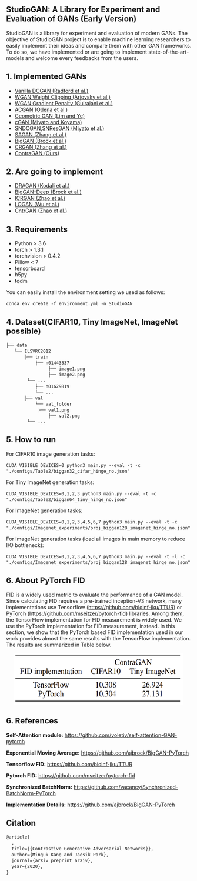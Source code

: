 ## StudioGAN: A Library for Experiment and Evaluation of GANs (Early Version)

StudioGAN is a library for experiment and evaluation of modern GANs. The objective of StudioGAN project is to enable machine learning researchers to easily implement their ideas and compare them with other GAN frameworks. To do so, we have implemented or are going to implement state-of-the-art-models and welcome every feedbacks from the users.


## 1. Implemented GANs

* [Vanilla DCGAN (Radford et al.)](https://arxiv.org/abs/1511.06434)
* [WGAN Weight Clipping (Arjovsky et al.)](https://arxiv.org/abs/1701.07875)
* [WGAN Gradient Penalty (Gulrajani et al.)](https://arxiv.org/abs/1704.00028)
* [ACGAN (Odena et al.)](https://arxiv.org/abs/1610.09585)
* [Geometric GAN (Lim and Ye)](https://arxiv.org/abs/1705.02894)
* [cGAN (Miyato and Koyama)](https://arxiv.org/abs/1705.02894)
* [SNDCGAN,SNResGAN (Miyato et al.)](https://arxiv.org/abs/1802.05957)
* [SAGAN (Zhang et al.)](https://arxiv.org/abs/1805.08318)
* [BigGAN (Brock et al.)](https://arxiv.org/abs/1809.11096)
* [CRGAN (Zhang et al.)](https://arxiv.org/abs/1910.12027)
* [ContraGAN (Ours)](https://github.com/)

## 2. Are going to implement

* [DRAGAN (Kodali et al.)](https://arxiv.org/abs/1705.07215)
* [BigGAN-Deep (Brock et al.)](https://arxiv.org/abs/1809.11096)
* [ICRGAN (Zhao et al.)](https://arxiv.org/abs/2002.04724)
* [LOGAN (Wu et al.)](https://arxiv.org/abs/1912.00953)
* [CntrGAN (Zhao et al.)](https://arxiv.org/abs/2006.02595)

## 3. Requirements

- Python > 3.6
- torch > 1.3.1 
- torchvision > 0.4.2
- Pillow < 7 
- tensorboard
- h5py
- tqdm

You can easily install the environment setting we used as follows:

```
conda env create -f environment.yml -n StudioGAN
```

## 4. Dataset(CIFAR10, Tiny ImageNet, ImageNet possible)
```
├── data
   └── ILSVRC2012
       ├── train
           ├── n01443537
     	        ├── image1.png
     	        ├── image2.png
		└── ...
           ├── n01629819
           └── ...
       ├── val
           └── val_folder
	        ├── val1.png
     	        ├── val2.png
		└── ...
```


## 5. How to run

For CIFAR10 image generation tasks:

```
CUDA_VISIBLE_DEVICES=0 python3 main.py --eval -t -c "./configs/Table2/biggan32_cifar_hinge_no.json"
```

For Tiny ImageNet generation tasks:

```
CUDA_VISIBLE_DEVICES=0,1,2,3 python3 main.py --eval -t -c "./configs/Table2/biggan64_tiny_hinge_no.json"
```

For ImageNet generation tasks:

```
CUDA_VISIBLE_DEVICES=0,1,2,3,4,5,6,7 python3 main.py --eval -t -c "./configs/Imagenet_experiments/proj_biggan128_imagenet_hinge_no.json"
```

For ImageNet generation tasks (load all images in main memory to reduce I/O bottleneck):
```
CUDA_VISIBLE_DEVICES=0,1,2,3,4,5,6,7 python3 main.py --eval -t -l -c "./configs/Imagenet_experiments/proj_biggan128_imagenet_hinge_no.json"
```

## 6. About PyTorch FID

FID is a widely used metric to evaluate the performance of a GAN model. Since calculating FID requires a pre-trained inception-V3 network, many implementations use Tensorflow (https://github.com/bioinf-jku/TTUR) or PyTorch (https://github.com/mseitzer/pytorch-fid) libraries. Among them, the TensorFlow implementation for FID measurement is widely used. We use the PyTorch implementation for FID measurement, instead. In this section, we show that the PyTorch based FID implementation used in our work provides almost the same results with the TensorFlow implementation. The results are summarized in Table below.
<p align="center"><img src = 'figures/Table3.png' height = '140px' width = '460px'>

## 6. References

**Self-Attention module:** https://github.com/voletiv/self-attention-GAN-pytorch

**Exponential Moving Average:** https://github.com/ajbrock/BigGAN-PyTorch

**Tensorflow FID:** https://github.com/bioinf-jku/TTUR

**Pytorch FID:** https://github.com/mseitzer/pytorch-fid

**Synchronized BatchNorm:** https://github.com/vacancy/Synchronized-BatchNorm-PyTorch

**Implementation Details:** https://github.com/ajbrock/BigGAN-PyTorch

## Citation
```
@article{
  ,
  title={{Contrastive Generative Adversarial Networks}},
  author={Minguk Kang and Jaesik Park},
  journal={arXiv preprint arXiv},
  year={2020},
}
```
